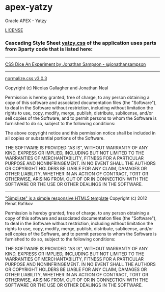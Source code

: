 # apex-yatzy
Oracle APEX - Yatzy

[LICENSE](https://github.com/jariolaine/apex-yatzy/blob/master/LICENSE)

### Cascading Style Sheet [yatzy.css](https://github.com/jariolaine/apex-yatzy/blob/master/css/yatzy.css) of the application uses parts from 3party code that is listed here:

---

[CSS Dice An Experiment by Jonathan Sampson - @jonathansampson](http://sampsonblog.com/289/of-dice-dabblet-and-css)

---

[normalize.css v3.0.3](https://github.com/necolas/normalize.css)

Copyright (c) Nicolas Gallagher and Jonathan Neal

Permission is hereby granted, free of charge, to any person obtaining a copy of this software and associated documentation files (the "Software"), to deal in the Software without restriction, including without limitation the rights to use, copy, modify, merge, publish, distribute, sublicense, and/or sell copies of the Software, and to permit persons to whom the Software is furnished to do so, subject to the following conditions:

The above copyright notice and this permission notice shall be included in all copies or substantial portions of the Software.

THE SOFTWARE IS PROVIDED "AS IS", WITHOUT WARRANTY OF ANY KIND, EXPRESS OR IMPLIED, INCLUDING BUT NOT LIMITED TO THE WARRANTIES OF MERCHANTABILITY, FITNESS FOR A PARTICULAR PURPOSE AND NONINFRINGEMENT. IN NO EVENT SHALL THE AUTHORS OR COPYRIGHT HOLDERS BE LIABLE FOR ANY CLAIM, DAMAGES OR OTHER LIABILITY, WHETHER IN AN ACTION OF CONTRACT, TORT OR OTHERWISE, ARISING FROM, OUT OF OR IN CONNECTION WITH THE SOFTWARE OR THE USE OR OTHER DEALINGS IN THE SOFTWARE.

---

["Simpliste" is a simple responsive HTML5 template](http://cssr.ru/simpliste/)
Copyright (c) 2012 Renat Rafikov

Permission is hereby granted, free of charge, to any person obtaining a copy of this software and associated documentation files (the "Software"), to deal in the Software without restriction, including without limitation the rights to use, copy, modify, merge, publish, distribute, sublicense, and/or sell copies of the Software, and to permit persons to whom the Software is furnished to do so, subject to the following conditions:

THE SOFTWARE IS PROVIDED "AS IS", WITHOUT WARRANTY OF ANY KIND, EXPRESS OR IMPLIED, INCLUDING BUT NOT LIMITED TO THE WARRANTIES OF MERCHANTABILITY, FITNESS FOR A PARTICULAR PURPOSE AND NONINFRINGEMENT. IN NO EVENT SHALL THE AUTHORS OR COPYRIGHT HOLDERS BE LIABLE FOR ANY CLAIM, DAMAGES OR OTHER LIABILITY, WHETHER IN AN ACTION OF CONTRACT, TORT OR OTHERWISE, ARISING FROM, OUT OF OR IN CONNECTION WITH THE SOFTWARE OR THE USE OR OTHER DEALINGS IN THE SOFTWARE.

